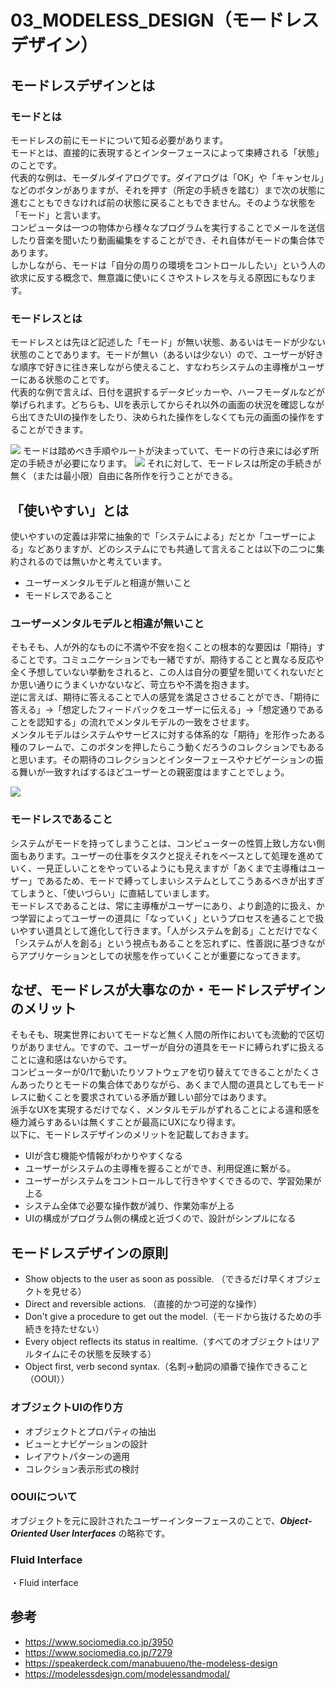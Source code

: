 # 03_MODELESS_DESIGN（モードレスデザイン）

## モードレスデザインとは
### モードとは
モードレスの前にモードについて知る必要があります。   
モードとは、直接的に表現するとインターフェースによって束縛される「状態」のことです。   
代表的な例は、モーダルダイアログです。ダイアログは「OK」や「キャンセル」などのボタンがありますが、それを押す（所定の手続きを踏む）まで次の状態に進むこともできなければ前の状態に戻ることもできません。そのような状態を「モード」と言います。   
コンピュータは一つの物体から様々なプログラムを実行することでメールを送信したり音楽を聞いたり動画編集をすることができ、それ自体がモードの集合体であります。   
しかしながら、モードは「自分の周りの環境をコントロールしたい」という人の欲求に反する概念で、無意識に使いにくさやストレスを与える原因にもなります。

### モードレスとは
モードレスとは先ほど記述した「モード」が無い状態、あるいはモードが少ない状態のことであります。モードが無い（あるいは少ない）ので、ユーザーが好きな順序で好きに往き来しながら使えること、すなわちシステムの主導権がユーザーにある状態のことです。   
代表的な例で言えば、日付を選択するデータピッカーや、ハーフモーダルなどが挙げられます。どちらも、UIを表示してからそれ以外の画面の状況を確認しながら出てきたUIの操作をしたり、決められた操作をしなくても元の画面の操作をすることができます。

<img src="https://github.com/isihigameKoudai/koudai-ishigame/blob/master/assets/img/mode_flow.png" />
モードは踏めべき手順やルートが決まっていて、モードの行き来には必ず所定の手続きが必要になります。

<img src="https://github.com/isihigameKoudai/koudai-ishigame/blob/master/assets/img/modeless_flow.png" />   
それに対して、モードレスは所定の手続きが無く（または最小限）自由に各所作を行うことができる。

## 「使いやすい」とは

使いやすいの定義は非常に抽象的で「システムによる」だとか「ユーザーによる」などありますが、どのシステムにでも共通して言えることは以下の二つに集約されるのでは無いかと考えています。

- ユーザーメンタルモデルと相違が無いこと
- モードレスであること 

### ユーザーメンタルモデルと相違が無いこと
そもそも、人が外的なものに不満や不安を抱くことの根本的な要因は「期待」することです。コミュニケーションでも一緒ですが、期待することと異なる反応や全く予想していない挙動をされると、この人は自分の要望を聞いてくれないだとか思い通りにうまくいかないなど、苛立ちや不満を抱きます。   
逆に言えば、期待に答えることで人の感覚を満足ささせることができ、「期待に答える」→「想定したフィードバックをユーザーに伝える」→「想定通りであることを認知する」の流れでメンタルモデルの一致をさせます。   
メンタルモデルはシステムやサービスに対する体系的な「期待」を形作ったある種のフレームで、このボタンを押したらこう動くだろうのコレクションでもあると思います。その期待のコレクションとインターフェースやナビゲーションの振る舞いが一致すればするほどユーザーとの親密度はますことでしょう。

<img src="https://github.com/isihigameKoudai/koudai-ishigame/blob/master/assets/img/mental_model.png" />

### モードレスであること
システムがモードを持ってしまうことは、コンピューターの性質上致し方ない側面もあります。ユーザーの仕事をタスクと捉えそれをベースとして処理を進めていく、一見正しいことをやっているようにも見えますが「あくまで主導権はユーザー」であるため、モードで縛ってしまいシステムとしてこうあるべきが出すぎてしまうと、「使いづらい」に直結していまします。   
モードレスであることは、常に主導権がユーザーにあり、より創造的に扱え、かつ学習によってユーザーの道具に「なっていく」というプロセスを通ることで扱いやすい道具として進化して行きます。「人がシステムを創る」ことだけでなく「システムが人を創る」という視点もあることを忘れずに、性善説に基づきながらアプリケーションとしての状態を作っていくことが重要になってきます。

## なぜ、モードレスが大事なのか・モードレスデザインのメリット

そもそも、現実世界においてモードなど無く人間の所作においても流動的で区切りがありません。ですので、ユーザーが自分の道具をモードに縛られずに扱えることに違和感はないからです。   
コンピューターが0/1で動いたりソフトウェアを切り替えてできることがたくさんあったりとモードの集合体でありながら、あくまで人間の道具としてもモードレスに動くことを要求されている矛盾が難しい部分ではあります。   
派手なUXを実現するだけでなく、メンタルモデルがずれることによる違和感を極力減らすあるいは無くすことが最高にUXになり得ます。   
以下に、モードレスデザインのメリットを記載しておきます。

- UIが含む機能や情報がわかりやすくなる
- ユーザーがシステムの主導権を握ることができ、利用促進に繋がる。
- ユーザーがシステムをコントロールして行きやすくできるので、学習効果が上る
- システム全体で必要な操作数が減り、作業効率が上る
- UIの構成がプログラム側の構成と近づくので、設計がシンプルになる

## モードレスデザインの原則

- Show objects to the user as soon as possible. （できるだけ早くオブジェクトを見せる）
- Direct and reversible actions. （直接的かつ可逆的な操作）
- Don't give a procedure to get out the model.（モードから抜けるための手続きを持たせない）
- Every object reflects its status in realtime.（すべてのオブジェクトはリアルタイムにその状態を反映する）
- Object first, verb second syntax.（名刺→動詞の順番で操作できること（OOUI））

### オブジェクトUIの作り方

- オブジェクトとプロパティの抽出
- ビューとナビゲーションの設計
- レイアウトパターンの適用
- コレクション表示形式の検討

### OOUIについて
オブジェクトを元に設計されたユーザーインターフェースのことで、***Object-Oriented User Interfaces*** の略称です。

### Fluid Interface

・Fluid interface


## 参考

- <https://www.sociomedia.co.jp/3950>
- <https://www.sociomedia.co.jp/7279>
- <https://speakerdeck.com/manabuueno/the-modeless-design>
- <https://modelessdesign.com/modelessandmodal/>
